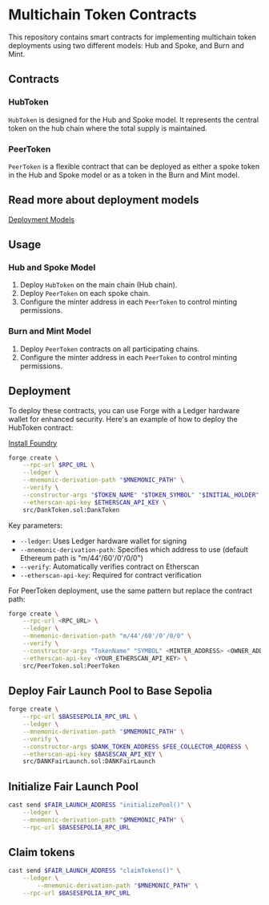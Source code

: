 # Multichain Token Contracts

This repository contains smart contracts for implementing multichain token deployments using two different models: Hub and Spoke, and Burn and Mint.

## Contracts

### HubToken

`HubToken` is designed for the Hub and Spoke model. It represents the central token on the hub chain where the total supply is maintained.

### PeerToken

`PeerToken` is a flexible contract that can be deployed as either a spoke token in the Hub and Spoke model or as a token in the Burn and Mint model.

## Read more about deployment models

[Deployment Models](https://docs.wormhole.com/wormhole/native-token-transfers/overview/deployment-models) 

## Usage

### Hub and Spoke Model

1. Deploy `HubToken` on the main chain (Hub chain).
2. Deploy `PeerToken` on each spoke chain.
3. Configure the minter address in each `PeerToken` to control minting permissions.

### Burn and Mint Model

1. Deploy `PeerToken` contracts on all participating chains.
2. Configure the minter address in each `PeerToken` to control minting permissions.

## Deployment

To deploy these contracts, you can use Forge with a Ledger hardware wallet for enhanced security. Here's an example of how to deploy the HubToken contract:

[Install Foundry](https://book.getfoundry.sh/getting-started/installation)

```bash
forge create \
    --rpc-url $RPC_URL \
    --ledger \
    --mnemonic-derivation-path "$MNEMONIC_PATH" \
    --verify \
    --constructor-args "$TOKEN_NAME" "$TOKEN_SYMBOL" "$INITIAL_HOLDER" "$MAX_SUPPLY" \
    --etherscan-api-key $ETHERSCAN_API_KEY \
    src/DankToken.sol:DankToken
```

Key parameters:
- `--ledger`: Uses Ledger hardware wallet for signing
- `--mnemonic-derivation-path`: Specifies which address to use (default Ethereum path is "m/44'/60'/0'/0/0")
- `--verify`: Automatically verifies contract on Etherscan
- `--etherscan-api-key`: Required for contract verification

For PeerToken deployment, use the same pattern but replace the contract path:

```bash
forge create \
    --rpc-url <RPC_URL> \
    --ledger \
    --mnemonic-derivation-path "m/44'/60'/0'/0/0" \
    --verify \
    --constructor-args "TokenName" "SYMBOL" <MINTER_ADDRESS> <OWNER_ADDRESS> \
    --etherscan-api-key <YOUR_ETHERSCAN_API_KEY> \
    src/PeerToken.sol:PeerToken
```

## Deploy Fair Launch Pool to Base Sepolia

```bash
forge create \
    --rpc-url $BASESEPOLIA_RPC_URL \
    --ledger \
    --mnemonic-derivation-path "$MNEMONIC_PATH" \
    --verify \
    --constructor-args $DANK_TOKEN_ADDRESS $FEE_COLLECTOR_ADDRESS \
    --etherscan-api-key $BASESCAN_API_KEY \
    src/DANKFairLaunch.sol:DANKFairLaunch
```

## Initialize Fair Launch Pool

```bash
cast send $FAIR_LAUNCH_ADDRESS "initializePool()" \
    --ledger \
    --mnemonic-derivation-path "$MNEMONIC_PATH" \
    --rpc-url $BASESEPOLIA_RPC_URL
```

## Claim tokens

```bash
cast send $FAIR_LAUNCH_ADDRESS "claimTokens()" \
    --ledger \
        --mnemonic-derivation-path "$MNEMONIC_PATH" \
    --rpc-url $BASESEPOLIA_RPC_URL
```
